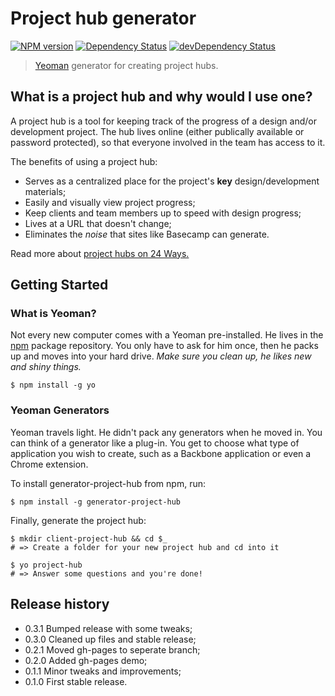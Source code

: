 # Project hub generator

[![NPM version](https://badge.fury.io/js/generator-project-hub.png)](http://badge.fury.io/js/generator-project-hub)
[![Dependency Status](https://david-dm.org/lawlesscreation/generator-project-hub.png)](https://david-dm.org/lawlesscreation/generator-project-hub.png)
[![devDependency Status](https://david-dm.org/lawlesscreation/generator-project-hub/dev-status.png)](https://david-dm.org/lawlesscreation/generator-project-hub#info=devDependencies)


> [Yeoman](http://yeoman.io) generator for creating project hubs.


## What is a project hub and why would I use one?
A project hub is a tool for keeping track of the progress of a design and/or development project. The hub lives online (either publically available or password protected), so that everyone involved in the team has access to it.

The benefits of using a project hub:
 - Serves as a centralized place for the project's **key** design/development materials;
 - Easily and visually view project progress;
 - Keep clients and team members up to speed with design progress;
 - Lives at a URL that doesn't change;
 - Eliminates the *noise* that sites like Basecamp can generate.

Read more about [project hubs on 24 Ways.](http://24ways.org/2013/project-hubs/)


## Getting Started

### What is Yeoman?

Not every new computer comes with a Yeoman pre-installed. He lives in the [npm](https://npmjs.org) package repository. You only have to ask for him once, then he packs up and moves into your hard drive. *Make sure you clean up, he likes new and shiny things.*

```
$ npm install -g yo
```

### Yeoman Generators

Yeoman travels light. He didn't pack any generators when he moved in. You can think of a generator like a plug-in. You get to choose what type of application you wish to create, such as a Backbone application or even a Chrome extension.

To install generator-project-hub from npm, run:

```
$ npm install -g generator-project-hub
```

Finally, generate the project hub:

```
$ mkdir client-project-hub && cd $_
# => Create a folder for your new project hub and cd into it

$ yo project-hub
# => Answer some questions and you're done!
```


## Release history

 - 0.3.1 Bumped release with some tweaks;
 - 0.3.0 Cleaned up files and stable release;
 - 0.2.1 Moved gh-pages to seperate branch;
 - 0.2.0 Added gh-pages demo;
 - 0.1.1 Minor tweaks and improvements;
 - 0.1.0 First stable release.